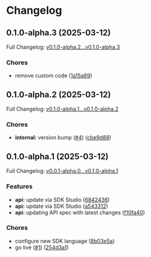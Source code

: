 # Changelog

## 0.1.0-alpha.3 (2025-03-12)

Full Changelog: [v0.1.0-alpha.2...v0.1.0-alpha.3](https://github.com/LiquidMetal-AI/raindrop-typescript-sdk/compare/v0.1.0-alpha.2...v0.1.0-alpha.3)

### Chores

* remove custom code ([1a15a69](https://github.com/LiquidMetal-AI/raindrop-typescript-sdk/commit/1a15a69e35b6bae4d83b0c3a7cc146c7036d1469))

## 0.1.0-alpha.2 (2025-03-12)

Full Changelog: [v0.1.0-alpha.1...v0.1.0-alpha.2](https://github.com/LiquidMetal-AI/raindrop-typescript-sdk/compare/v0.1.0-alpha.1...v0.1.0-alpha.2)

### Chores

* **internal:** version bump ([#4](https://github.com/LiquidMetal-AI/raindrop-typescript-sdk/issues/4)) ([cbe9d88](https://github.com/LiquidMetal-AI/raindrop-typescript-sdk/commit/cbe9d88a7ff6cce768b4e8d25fa9c688f948e444))

## 0.1.0-alpha.1 (2025-03-12)

Full Changelog: [v0.0.1-alpha.0...v0.1.0-alpha.1](https://github.com/LiquidMetal-AI/raindrop-typescript-sdk/compare/v0.0.1-alpha.0...v0.1.0-alpha.1)

### Features

* **api:** update via SDK Studio ([6842436](https://github.com/LiquidMetal-AI/raindrop-typescript-sdk/commit/684243612edac2f257f6f7d0155f050517a6cf0e))
* **api:** update via SDK Studio ([a543312](https://github.com/LiquidMetal-AI/raindrop-typescript-sdk/commit/a5433120f61a39bda7433e1d2711a9220ee8cca8))
* **api:** updating API spec with latest changes ([f10fa40](https://github.com/LiquidMetal-AI/raindrop-typescript-sdk/commit/f10fa408af9223980d381d311727b25c509d8ba2))


### Chores

* configure new SDK language ([8b03e5a](https://github.com/LiquidMetal-AI/raindrop-typescript-sdk/commit/8b03e5a2d5db28b8deb27d68d0355d80de60cdf1))
* go live ([#1](https://github.com/LiquidMetal-AI/raindrop-typescript-sdk/issues/1)) ([254d3a1](https://github.com/LiquidMetal-AI/raindrop-typescript-sdk/commit/254d3a1ee0cb65647f4fc072cea219d6f4185d5b))
